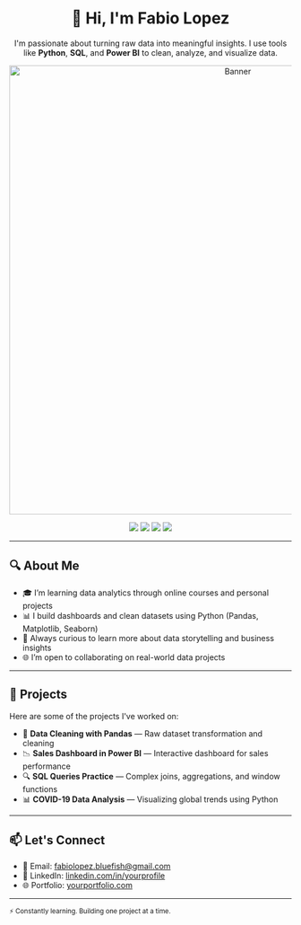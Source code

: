 <h1 align="center">👋 Hi, I'm Fabio Lopez</h1>

<p align="center">
  I'm passionate about turning raw data into meaningful insights. I use tools like <strong>Python</strong>, <strong>SQL</strong>, and <strong>Power BI</strong> to clean, analyze, and visualize data.
</p>

<p align="center">
  <img src="https://i.imgur.com/swwCMfz.jpeg" alt="Banner" width="800"/>
</p>

<p align="center">
  <img src="https://img.shields.io/badge/Python-3776AB?style=for-the-badge&logo=python&logoColor=white"/>
  <img src="https://img.shields.io/badge/SQL-025E8C?style=for-the-badge&logo=postgresql&logoColor=white"/>
  <img src="https://img.shields.io/badge/Power%20BI-F2C811?style=for-the-badge&logo=powerbi&logoColor=black"/>
  <img src="https://img.shields.io/badge/Excel-217346?style=for-the-badge&logo=microsoft-excel&logoColor=white"/>
</p>

---

## 🔍 About Me

- 🎓 I’m learning data analytics through online courses and personal projects  
- 📊 I build dashboards and clean datasets using Python (Pandas, Matplotlib, Seaborn)  
- 🧠 Always curious to learn more about data storytelling and business insights  
- 🌐 I’m open to collaborating on real-world data projects  

---

## 📁 Projects

Here are some of the projects I've worked on:

- 🧼 **Data Cleaning with Pandas** — Raw dataset transformation and cleaning  
- 📉 **Sales Dashboard in Power BI** — Interactive dashboard for sales performance  
- 🔍 **SQL Queries Practice** — Complex joins, aggregations, and window functions  
- 📊 **COVID-19 Data Analysis** — Visualizing global trends using Python

---

## 📫 Let's Connect

- 📧 Email: fabiolopez.bluefish@gmail.com 
- 💼 LinkedIn: [linkedin.com/in/yourprofile](https://linkedin.com/in/fabiolopezt)  
- 🌐 Portfolio: [yourportfolio.com](https://fabiolopezportfolio.xyz)

---

<sub>⚡ Constantly learning. Building one project at a time.</sub>

